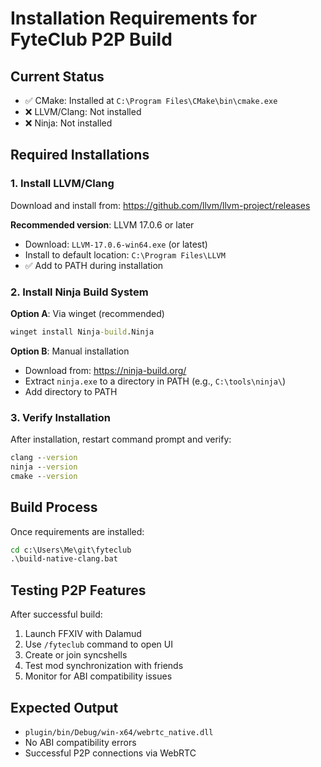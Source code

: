 # Installation Requirements for FyteClub P2P Build

## Current Status
- ✅ CMake: Installed at `C:\Program Files\CMake\bin\cmake.exe`
- ❌ LLVM/Clang: Not installed
- ❌ Ninja: Not installed

## Required Installations

### 1. Install LLVM/Clang
Download and install from: https://github.com/llvm/llvm-project/releases

**Recommended version**: LLVM 17.0.6 or later
- Download: `LLVM-17.0.6-win64.exe` (or latest)
- Install to default location: `C:\Program Files\LLVM`
- ✅ Add to PATH during installation

### 2. Install Ninja Build System
**Option A**: Via winget (recommended)
```cmd
winget install Ninja-build.Ninja
```

**Option B**: Manual installation
- Download from: https://ninja-build.org/
- Extract `ninja.exe` to a directory in PATH (e.g., `C:\tools\ninja\`)
- Add directory to PATH

### 3. Verify Installation
After installation, restart command prompt and verify:
```cmd
clang --version
ninja --version
cmake --version
```

## Build Process
Once requirements are installed:
```cmd
cd c:\Users\Me\git\fyteclub
.\build-native-clang.bat
```

## Testing P2P Features
After successful build:
1. Launch FFXIV with Dalamud
2. Use `/fyteclub` command to open UI
3. Create or join syncshells
4. Test mod synchronization with friends
5. Monitor for ABI compatibility issues

## Expected Output
- `plugin/bin/Debug/win-x64/webrtc_native.dll`
- No ABI compatibility errors
- Successful P2P connections via WebRTC